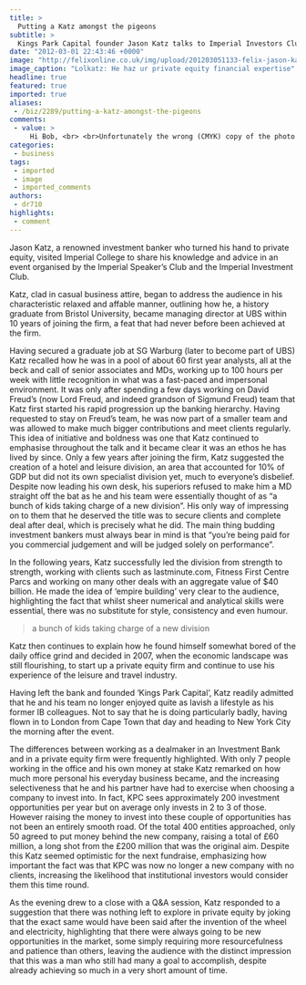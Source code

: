 ```yaml
---
title: >
  Putting a Katz amongst the pigeons
subtitle: >
  Kings Park Capital founder Jason Katz talks to Imperial Investors Club, Deepka Rana reports
date: "2012-03-01 22:43:46 +0000"
image: "http://felixonline.co.uk/img/upload/201203051133-felix-jason-katz-hi-res.jpg"
image_caption: "Lolkatz: He haz ur private equity financial expertise"
headline: true
featured: true
imported: true
aliases:
 - /biz/2289/putting-a-katz-amongst-the-pigeons
comments:
 - value: >
     Hi Bob, <br> <br>Unfortunately the wrong (CMYK) copy of the photo was uploaded last week - we have now rectified the issue and put up the original. <br>,Bad contrast editing on my picture. Why you guys bother doing this?
categories:
 - business
tags:
 - imported
 - image
 - imported_comments
authors:
 - dr710
highlights:
 - comment
---
```


Jason Katz, a renowned investment banker who turned his hand to private equity, visited Imperial College to share his knowledge and advice in an event organised by the Imperial Speaker’s Club and the Imperial Investment Club.

Katz, clad in casual business attire, began to address the audience in his characteristic relaxed and affable manner, outlining how he, a history graduate from Bristol University, became managing director at UBS within 10 years of joining the firm, a feat that had never before been achieved at the firm.

Having secured a graduate job at SG Warburg (later to become part of UBS) Katz recalled how he was in a pool of about 60 first year analysts, all at the beck and call of senior associates and MDs, working up to 100 hours per week with little recognition in what was a fast-paced and impersonal environment. It was only after spending a few days working on David Freud’s (now Lord Freud, and indeed grandson of Sigmund Freud) team that Katz first started his rapid progression up the banking hierarchy. Having requested to stay on Freud’s team, he was now part of a smaller team and was allowed to make much bigger contributions and meet clients regularly. This idea of initiative and boldness was one that Katz continued to emphasise throughout the talk and it became clear it was an ethos he has lived by since. Only a few years after joining the firm, Katz suggested the creation of a hotel and leisure division, an area that accounted for 10% of GDP but did not its own specialist division yet, much to everyone’s disbelief. Despite now leading his own desk, his superiors refused to make him a MD straight off the bat as he and his team were essentially thought of as “a bunch of kids taking charge of a new division”. His only way of impressing on to them that he deserved the title was to secure clients and complete deal after deal, which is precisely what he did. The main thing budding investment bankers must always bear in mind is that “you’re being paid for you commercial judgement and will be judged solely on performance”.

In the following years, Katz successfully led the division from strength to strength, working with clients such as lastminute.com, Fitness First Centre Parcs and working on many other deals with an aggregate value of $40 billion. He made the idea of ‘empire building’ very clear to the audience, highlighting the fact that whilst sheer numerical and analytical skills were essential, there was no substitute for style, consistency and even humour.

> a bunch of kids taking charge of a new division

Katz then continues to explain how he found himself somewhat bored of the daily office grind and decided in 2007, when the economic landscape was still flourishing, to start up a private equity firm and continue to use his experience of the leisure and travel industry.

Having left the bank and founded ‘Kings Park Capital’, Katz readily admitted that he and his team no longer enjoyed quite as lavish a lifestyle as his former IB colleagues. Not to say that he is doing particularly badly, having flown in to London from Cape Town that day and heading to New York City the morning after the event.

The differences between working as a dealmaker in an Investment Bank and in a private equity firm were frequently highlighted. With only 7 people working in the office and his own money at stake Katz remarked on how much more personal his everyday business became, and the increasing selectiveness that he and his partner have had to exercise when choosing a company to invest into. In fact, KPC sees approximately 200 investment opportunities per year but on average only invests in 2 to 3 of those. However raising the money to invest into these couple of opportunities has not been an entirely smooth road. Of the total 400 entities approached, only 50 agreed to put money behind the new company, raising a total of £60 million, a long shot from the £200 million that was the original aim. Despite this Katz seemed optimistic for the next fundraise, emphasizing how important the fact was that KPC was now no longer a new company with no clients, increasing the likelihood that institutional investors would consider them this time round.

As the evening drew to a close with a Q&A session, Katz responded to a suggestion that there was nothing left to explore in private equity by joking that the exact same would have been said after the invention of the wheel and electricity, highlighting that there were always going to be new opportunities in the market, some simply requiring more resourcefulness and patience than others, leaving the audience with the distinct impression that this was a man who still had many a goal to accomplish, despite already achieving so much in a very short amount of time.

